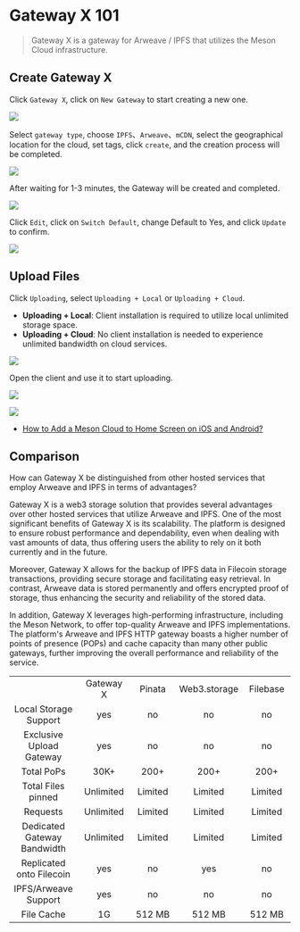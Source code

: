 # Gateway X 101

>Gateway X is a gateway for Arweave / IPFS that utilizes the Meson Cloud infrastructure.

## Create Gateway X

Click `Gateway X`, click on `New Gateway` to start creating a new one.

![](./images/gatewayx-01.png)

Select `gateway type`, choose `IPFS`、`Arweave`、`mCDN`, select the geographical location for the cloud, set tags, click `create`, and the creation process will be completed.

![](./images/gatewayx-02.png)

After waiting for 1-3 minutes, the Gateway will be created and completed.

![](./images/gatewayx-03.png)

Click `Edit`, click on `Switch Default`, change Default to Yes, and click `Update` to confirm.

![](./images/gatewayx-04.png)

## Upload Files

Click `Uploading`, select `Uploading + Local` or `Uploading + Cloud`.

- **Uploading + Local**: Client installation is required to utilize local unlimited storage space.
- **Uploading + Cloud**: No client installation is needed to experience unlimited bandwidth on cloud services.

![](./images/gatewayx-05.png)

Open the client and use it to start uploading.

![](./images/gatewayx-07.png)

![](./images/gatewayx-06.png)

- [How to Add a Meson Cloud to Home Screen on iOS and Android?](https://docs.meson.network/faq.html#how-to-add-a-meson-cloud-to-home-screen-on-ios-and-android)
## Comparison

How can Gateway X be distinguished from other hosted services that employ Arweave and IPFS in terms of advantages?

Gateway X is a web3 storage solution that provides several advantages over other hosted services that utilize Arweave and IPFS. One of the most significant benefits of Gateway X is its scalability. The platform is designed to ensure robust performance and dependability, even when dealing with vast amounts of data, thus offering users the ability to rely on it both currently and in the future.

Moreover, Gateway X allows for the backup of IPFS data in Filecoin storage transactions, providing secure storage and facilitating easy retrieval. In contrast, Arweave data is stored permanently and offers encrypted proof of storage, thus enhancing the security and reliability of the stored data.

In addition, Gateway X leverages high-performing infrastructure, including the Meson Network, to offer top-quality Arweave and IPFS implementations. The platform's Arweave and IPFS HTTP gateway boasts a higher number of points of presence (POPs) and cache capacity than many other public gateways, further improving the overall performance and reliability of the service.

<table>
    <tr>
        <td></td>
        <td align="center" width="120">Gateway X</td>
        <td align="center" width="100">Pinata</td>
        <td align="center" width="100">Web3.storage</td>
        <td align="center" width="100">Filebase</td>
    </tr>
    <tr>
        <td align="center">Local Storage Support</td>
        <td align="center">yes</td>
        <td align="center">no</td>
        <td align="center">no</td>
        <td align="center">no</td>
    </tr>
    <tr>
        <td align="center">Exclusive Upload Gateway</td>
        <td align="center">yes</td>
        <td align="center">no</td>
        <td align="center">no</td>
        <td align="center">no</td>
    </tr>
    <tr>
        <td align="center">Total PoPs</td>
        <td align="center">30K+</td>
        <td align="center">200+</td>
        <td align="center">200+</td>
        <td align="center">200+</td>
    </tr>
    <tr>
        <td align="center">Total Files pinned</td>
        <td align="center">Unlimited</td>
        <td align="center">Limited</td>
        <td align="center">Limited</td>
        <td align="center">Limited</td>
    </tr>
    <tr>
        <td align="center">Requests</td>
        <td align="center">Unlimited</td>
        <td align="center">Limited</td>
        <td align="center">Limited</td>
        <td align="center">Limited</td>
    </tr>
    <tr>
        <td align="center">Dedicated Gateway Bandwidth</td>
        <td align="center">Unlimited</td>
        <td align="center">Limited</td>
        <td align="center">Limited</td>
        <td align="center">Limited</td>
    </tr>
    <tr>
        <td align="center">Replicated onto Filecoin</td>
        <td align="center">yes</td>
        <td align="center">no</td>
        <td align="center">yes</td>
        <td align="center">no</td>
    </tr>
    <tr>
        <td align="center">IPFS/Arweave Support</td>
        <td align="center">yes</td>
        <td align="center">no</td>
        <td align="center">no</td>
        <td align="center">no</td>
    </tr>
    <tr>
        <td align="center">File Cache</td>
        <td align="center">1G</td>
        <td align="center">512 MB</td>
        <td align="center">512 MB</td>
        <td align="center">512 MB</td>
    </tr>
</table>